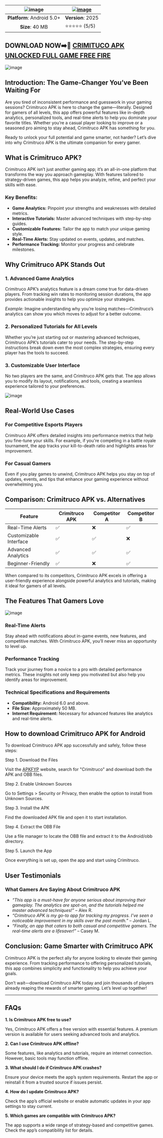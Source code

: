 | ![image](https://github.com/user-attachments/assets/7dc4e6df-0193-49a2-9cfc-33df00009256)| [![image](https://github.com/user-attachments/assets/58859f17-91f6-4163-8018-eb8a9035ee1c)](https://apkfyp.com/crimitruco.html) |
|:-------------------------------------------------:|-----------------------|
| **Platform**: Android 5.0+                       | **Version**: 2025      |
| **Size**: 40 MB                                  | ⭐⭐⭐⭐⭐ (5/5) |

## DOWNLOAD NOW➡️📱 [CRIMITUCO APK UNLOCKED FULL GAME FREE FIRE](https://apkfyp.com/crimitruco.html)

![image](https://github.com/user-attachments/assets/8cbc8fe9-7172-402c-931e-3ee892e124f7)

## Introduction: The Game-Changer You’ve Been Waiting For  

Are you tired of inconsistent performance and guesswork in your gaming sessions? Crimitruco APK is here to change the game—literally. Designed for gamers of all levels, this app offers powerful features like in-depth analytics, personalized tools, and real-time alerts to help you dominate your favorite titles. Whether you’re a casual player looking to improve or a seasoned pro aiming to stay ahead, Crimitruco APK has something for you.  

Ready to unlock your full potential and game smarter, not harder? Let’s dive into why Crimitruco APK is the ultimate companion for every gamer.  

## What is Crimitruco APK?  

Crimitruco APK isn’t just another gaming app; it’s an all-in-one platform that transforms the way you approach gameplay. With features tailored to strategy-driven games, this app helps you analyze, refine, and perfect your skills with ease.  

### Key Benefits:  
- **Game Analytics:** Pinpoint your strengths and weaknesses with detailed metrics.  
- **Interactive Tutorials:** Master advanced techniques with step-by-step guides.  
- **Customizable Features:** Tailor the app to match your unique gaming style.  
- **Real-Time Alerts:** Stay updated on events, updates, and matches.  
- **Performance Tracking:** Monitor your progress and celebrate milestones.  

## Why Crimitruco APK Stands Out  

### 1. **Advanced Game Analytics**  
Crimitruco APK’s analytics feature is a dream come true for data-driven players. From tracking win rates to monitoring session durations, the app provides actionable insights to help you optimize your strategies.  

*Example:* Imagine understanding why you’re losing matches—Crimitruco’s analytics can show you which moves to adjust for a better outcome.  

### 2. **Personalized Tutorials for All Levels**  
Whether you’re just starting out or mastering advanced techniques, Crimitruco APK’s tutorials cater to your needs. The step-by-step instructions break down even the most complex strategies, ensuring every player has the tools to succeed.  

### 3. **Customizable User Interface**  
No two players are the same, and Crimitruco APK gets that. The app allows you to modify its layout, notifications, and tools, creating a seamless experience tailored to your preferences.  

![image](https://github.com/user-attachments/assets/dfe1fa70-eab1-4b6f-8c2c-aa11e797e3ee)

## Real-World Use Cases  

### For Competitive Esports Players  
Crimitruco APK offers detailed insights into performance metrics that help you fine-tune your skills. For example, if you're competing in a battle royale tournament, the app tracks your kill-to-death ratio and highlights areas for improvement.  

### For Casual Gamers  
Even if you play games to unwind, Crimitruco APK helps you stay on top of updates, events, and tips that enhance your gaming experience without overwhelming you.  

## Comparison: Crimitruco APK vs. Alternatives  

| Feature                | Crimitruco APK        | Competitor A      | Competitor B      |  
|------------------------|----------------------|------------------|------------------|  
| Real-Time Alerts       | ✅                   | ❌               | ✅               |  
| Customizable Interface | ✅                   | ✅               | ❌               |  
| Advanced Analytics     | ✅                   | ✅               | ✅               |  
| Beginner-Friendly      | ✅                   | ❌               | ✅               |  

When compared to its competitors, Crimitruco APK excels in offering a user-friendly experience alongside powerful analytics and tutorials, making it ideal for gamers of all levels.  

## The Features That Gamers Love  

![image](https://github.com/user-attachments/assets/b2085afd-27c4-4b95-9906-1f3cdd8528f3)

### **Real-Time Alerts**  
Stay ahead with notifications about in-game events, new features, and competitive matches. With Crimitruco APK, you’ll never miss an opportunity to level up.  

### **Performance Tracking**  
Track your journey from a novice to a pro with detailed performance metrics. These insights not only keep you motivated but also help you identify areas for improvement.  

### **Technical Specifications and Requirements**  
- **Compatibility:** Android 6.0 and above.  
- **File Size:** Approximately 50 MB.  
- **Internet Requirement:** Necessary for advanced features like analytics and real-time alerts.  

## How to download Crimitruco APK for Android
To download Crimitruco APK app successfully and safely, follow these steps:

Step 1. Download the Files

Visit the [APKFYP](https://apkfyp.com/) website, search for "Crimitruco" and download both the APK and OBB files.

Step 2. Enable Unknown Sources

Go to Settings > Security or Privacy, then enable the option to install from Unknown Sources.

Step 3. Install the APK

Find the downloaded APK file and open it to start installation.

Step 4. Extract the OBB File

Use a file manager to locate the OBB file and extract it to the Android/obb directory.

Step 5. Launch the App

Once everything is set up, open the app and start using Crimitruco.
## User Testimonials  

### What Gamers Are Saying About Crimitruco APK  

- *“This app is a must-have for anyone serious about improving their gameplay. The analytics are spot-on, and the tutorials helped me master advanced techniques!”* – Alex R.  
- *“Crimitruco APK is my go-to app for tracking my progress. I’ve seen a noticeable improvement in my skills over the past month.”* – Jordan L.  
- *“Finally, an app that caters to both casual and competitive gamers. The real-time alerts are a lifesaver!”* – Casey M.  

## Conclusion: Game Smarter with Crimitruco APK  

Crimitruco APK is the perfect ally for anyone looking to elevate their gaming experience. From tracking performance to offering personalized tutorials, this app combines simplicity and functionality to help you achieve your goals.  

Don’t wait—download Crimitruco APK today and join thousands of players already reaping the rewards of smarter gaming. Let’s level up together!  

---

## FAQs  

**1. Is Crimitruco APK free to use?**  

Yes, Crimitruco APK offers a free version with essential features. A premium version is available for users seeking advanced tools and analytics.  

**2. Can I use Crimitruco APK offline?**  

Some features, like analytics and tutorials, require an internet connection. However, basic tools may function offline.  

**3. What should I do if Crimitruco APK crashes?**  

Ensure your device meets the app’s system requirements. Restart the app or reinstall it from a trusted source if issues persist.  

**4. How do I update Crimitruco APK?**  

Check the app’s official website or enable automatic updates in your app settings to stay current.  

**5. Which games are compatible with Crimitruco APK?**  

The app supports a wide range of strategy-based and competitive games. Check the app’s compatibility list for details.  
